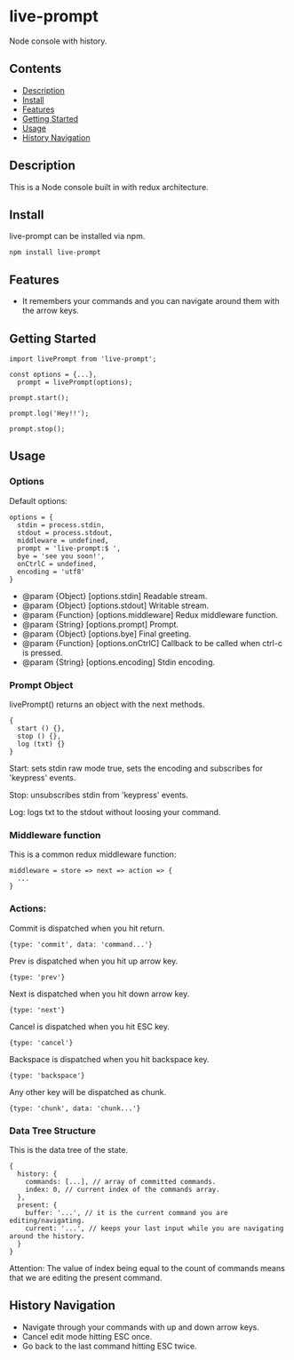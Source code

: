 # live-prompt

Node console with history.

<!-- START doctoc generated TOC please keep comment here to allow auto update -->
<!-- DON'T EDIT THIS SECTION, INSTEAD RE-RUN doctoc TO UPDATE -->
## Contents

- [Description](#description)
- [Install](#install)
- [Features](#features)
- [Getting Started](#getting)
- [Usage](#usage)
- [History Navigation](#history)

<!-- END doctoc generated TOC please keep comment here to allow auto update -->

## Description

This is a Node console built in with redux architecture.

## Install

live-prompt can be installed via npm.

    npm install live-prompt

## Features

- It remembers your commands and you can navigate around them with the arrow keys.

## Getting Started

    import livePrompt from 'live-prompt';
    
    const options = {...},
      prompt = livePrompt(options);
    
    prompt.start();
    
    prompt.log('Hey!!');
    
    prompt.stop();

## Usage

### Options

Default options:

    options = {
      stdin = process.stdin,
      stdout = process.stdout,
      middleware = undefined,
      prompt = 'live-prompt:$ ',
      bye = 'see you soon!',
      onCtrlC = undefined,
      encoding = 'utf8'
    }

- @param {Object} [options.stdin] Readable stream.
- @param {Object} [options.stdout] Writable stream.
- @param {Function} [options.middleware] Redux middleware function.
- @param {String} [options.prompt] Prompt.
- @param {Object} [options.bye] Final greeting.
- @param {Function} [options.onCtrlC] Callback to be called when ctrl-c is pressed.
- @param {String} [options.encoding] Stdin encoding.

### Prompt Object

livePrompt() returns an object with the next methods.

    {
      start () {},
      stop () {},
      log (txt) {}
    }

Start: sets stdin raw mode true, sets the encoding and subscribes for 'keypress' events.

Stop: unsubscribes stdin from 'keypress' events.

Log: logs txt to the stdout without loosing your command.

### Middleware function

This is a common redux middleware function:

    middleware = store => next => action => {
      ...
    }

### Actions:

Commit is dispatched when you hit return.

    {type: 'commit', data: 'command...'}

Prev is dispatched when you hit up arrow key.

    {type: 'prev'}

Next is dispatched when you hit down arrow key.

    {type: 'next'}

Cancel is dispatched when you hit ESC key.

    {type: 'cancel'}

Backspace is dispatched when you hit backspace key.

    {type: 'backspace'}

Any other key will be dispatched as chunk.

    {type: 'chunk', data: 'chunk...'}

### Data Tree Structure
This is the data tree of the state.

    {
      history: {
        commands: [...], // array of committed commands.
        index: 0, // current index of the commands array. 
      },
      present: {
        buffer: '...', // it is the current command you are editing/navigating.
        current: '...', // keeps your last input while you are navigating around the history.
      }
    }

Attention: The value of index being equal to the count of commands means that we are editing the present command.

## History Navigation

- Navigate through your commands with up and down arrow keys.
- Cancel edit mode hitting ESC once.
- Go back to the last command hitting ESC twice.